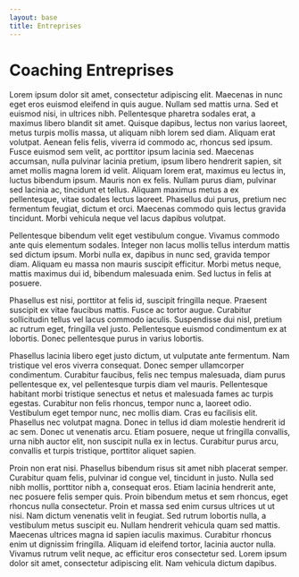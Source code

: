 ```yaml
---
layout: base
title: Entreprises
---
```


# Coaching Entreprises

Lorem ipsum dolor sit amet, consectetur adipiscing elit. Maecenas in nunc eget eros euismod eleifend in quis augue. Nullam sed mattis urna. Sed et euismod nisi, in ultrices nibh. Pellentesque pharetra sodales erat, a maximus libero blandit sit amet. Quisque dapibus, lectus non varius laoreet, metus turpis mollis massa, ut aliquam nibh lorem sed diam. Aliquam erat volutpat. Aenean felis felis, viverra id commodo ac, rhoncus sed ipsum. Fusce euismod sem velit, ac porttitor ipsum lacinia sed. Maecenas accumsan, nulla pulvinar lacinia pretium, ipsum libero hendrerit sapien, sit amet mollis magna lorem id velit. Aliquam lorem erat, maximus eu lectus in, luctus bibendum ipsum. Mauris non ex felis. Nullam purus diam, pulvinar sed lacinia ac, tincidunt et tellus. Aliquam maximus metus a ex pellentesque, vitae sodales lectus laoreet. Phasellus dui purus, pretium nec fermentum feugiat, dictum et orci. Maecenas commodo quis lectus gravida tincidunt. Morbi vehicula neque vel lacus dapibus volutpat.

Pellentesque bibendum velit eget vestibulum congue. Vivamus commodo ante quis elementum sodales. Integer non lacus mollis tellus interdum mattis sed dictum ipsum. Morbi nulla ex, dapibus in nunc sed, gravida tempor diam. Aliquam eu massa non mauris suscipit efficitur. Morbi metus neque, mattis maximus dui id, bibendum malesuada enim. Sed luctus in felis at posuere.

Phasellus est nisi, porttitor at felis id, suscipit fringilla neque. Praesent suscipit ex vitae faucibus mattis. Fusce ac tortor augue. Curabitur sollicitudin tellus vel lacus commodo iaculis. Suspendisse dui nisl, pretium ac rutrum eget, fringilla vel justo. Pellentesque euismod condimentum ex at lobortis. Donec pellentesque purus in varius lobortis.

Phasellus lacinia libero eget justo dictum, ut vulputate ante fermentum. Nam tristique vel eros viverra consequat. Donec semper ullamcorper condimentum. Curabitur faucibus, felis nec tempus malesuada, diam purus pellentesque ex, vel pellentesque turpis diam vel mauris. Pellentesque habitant morbi tristique senectus et netus et malesuada fames ac turpis egestas. Curabitur non felis rhoncus, tempor nunc a, laoreet odio. Vestibulum eget tempor nunc, nec mollis diam. Cras eu facilisis elit. Phasellus nec volutpat magna. Donec in tellus id diam molestie hendrerit id ac sem. Donec ut venenatis arcu. Etiam posuere, neque ut fringilla convallis, urna nibh auctor elit, non suscipit nulla ex in lectus. Curabitur purus arcu, convallis et turpis tristique, porttitor aliquet sapien.

Proin non erat nisi. Phasellus bibendum risus sit amet nibh placerat semper. Curabitur quam felis, pulvinar id congue vel, tincidunt in justo. Nulla sed nibh mollis, porttitor nibh a, consequat eros. Etiam lacinia hendrerit ante, nec posuere felis semper quis. Proin bibendum metus et sem rhoncus, eget rhoncus nulla consectetur. Proin et massa sed enim cursus ultrices ut ut nisi. Nam dictum venenatis velit in feugiat. Sed rutrum lobortis nulla, a vestibulum metus suscipit eu. Nullam hendrerit vehicula quam sed mattis. Maecenas ultrices magna id sapien iaculis maximus. Curabitur rhoncus enim ut dignissim fringilla. Aliquam id eleifend tortor, lacinia auctor nulla. Vivamus rutrum velit neque, ac efficitur eros consectetur sed. Lorem ipsum dolor sit amet, consectetur adipiscing elit. Nam vehicula dictum dapibus.
